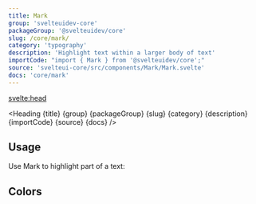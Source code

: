 ```yaml
---
title: Mark
group: 'svelteuidev-core'
packageGroup: '@svelteuidev/core'
slug: /core/mark/
category: 'typography'
description: 'Highlight text within a larger body of text'
importCode: "import { Mark } from '@svelteuidev/core';"
source: 'svelteui-core/src/components/Mark/Mark.svelte'
docs: 'core/mark'
---
```


<script lang="ts">
  import { Demo, MarkDemos } from '@svelteuidev/demos';
	import { Heading } from "$lib/components";
  import { base } from '$app/paths';
</script>

<svelte:head>

  <title>{title} - SvelteUI</title>
</svelte:head>

<Heading {title} {group} {packageGroup} {slug} {category} {description} {importCode} {source} {docs} />

## Usage

Use Mark to highlight part of a text:

<Demo demo={MarkDemos.usage} />

## Colors

<Demo demo={MarkDemos.color} />
